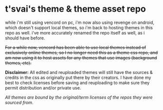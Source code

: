 # t'svai's theme & theme asset repo

while i'm still using vencord on pc, i'm now also using revenge on android, which doesn't support local themes, so i'm back to hosting themes in this repo as well. 
i've more accurately renamed the repo itself as well, as i should have before.

~~For a while now, vencord has been able to use local themes instead of exclusively online themes, so I no longer need this as a theme css repo, and am now using it to host assets for any themes that use images (background themes, etc).~~

**Disclaimer:** All edited and reuploaded themes will still have the sources & credits in the css as originally put there by their creators. I have done my best to check licenses before saving and reuploading to make sure they permit distribution and/or private use. 

*All themes are bound by the original/term licenses of the repos they were sourced from.*
